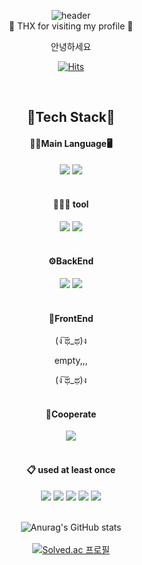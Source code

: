 
<div align="center">

![header](https://capsule-render.vercel.app/api?color=809Ead&type=cylinder&text=WOOKI&reversal=true&height=250&section=header&fontColor=f0f3ff)
  </br>
👋 THX  for visiting my profile 👋

안녕하세요


[![Hits](https://hits.seeyoufarm.com/api/count/incr/badge.svg?url=https%3A%2F%2Fgithub.com%2Fgmzuddl&count_bg=%23AEAEAE&title_bg=%23005487&icon=java.svg&icon_color=%23E7E7E7&title=hits&edge_flat=false)](https://hits.seeyoufarm.com)   

</br>


## 🔨Tech Stack🔧

####  🧑🏻Main Language🖥️
<img src="https://img.shields.io/badge/JAVA-007396?style=for-the-badge&logo=Java&logoColor=white">
<img src="https://img.shields.io/badge/MySQL-4479A1?style=for-the-badge&logo=MySQL&logoColor=white">

</br>
</br>

#### 👩🏻‍💻 tool
<img src="https://img.shields.io/badge/IntelliJ-000000?style=for-the-badge&logo=IntelliJ IDEA&logoColor=white">
<img src="https://img.shields.io/badge/Eclipse-2C2255?style=for-the-badge&logo=Eclipse%20IDE&logoColor=white">
 </br>
 </br>

 #### ⚙️BackEnd
 <img src="https://img.shields.io/badge/JSP-007396?style=for-the-badge&logoColor=white">
 <img src="https://img.shields.io/badge/Spring-6DB33F?style=for-the-badge&logo=Spring&logoColor=white">
 </br>
 </br>

  #### 👀FrontEnd
(ง ͠ಥ_ಥ)ง

empty,,,

(ง ͠ಥ_ಥ)ง
 </br>
 </br>

#### 🤝Cooperate
 <img src="https://img.shields.io/badge/github-181717?style=for-the-badge&logo=github&logoColor=white">
 
</br>
</br>

####  :clipboard: used at least once
<img src="https://img.shields.io/badge/JavaScript-F7DF1E?style=for-the-badge&logo=JavaScript&logoColor=white">
<img src="https://img.shields.io/badge/Python-007ACC?style=for-the-badge&logo=Python&logoColor=white">
<img src="https://img.shields.io/badge/C-A8B9CC?style=for-the-badge&logo=C&logoColor=white">
<img src="https://img.shields.io/badge/HTML5-E34F26?style=for-the-badge&logo=HTML5&logoColor=white">
<img src="https://img.shields.io/badge/CSS3-1572B6?style=for-the-badge&logo=CSS3&logoColor=white"> 

</br>
</br>

![Anurag's GitHub stats](https://github-readme-stats.vercel.app/api?username=Devwooki&show_icons=true&theme=tokyonight)
 </br>
 </br>
 [![Solved.ac
프로필](http://mazassumnida.wtf/api/generate_badge?boj=dldnr789)](https://solved.ac/profile/dldnr789)
</div>
<!-- https://80000coding.oopy.io/865f4b2a-5198-49e8-a173-0f893a4fed45_ -->

